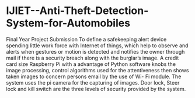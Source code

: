# IJIET--Anti-Theft-Detection-System-for-Automobiles
Final Year Project Submission
To define a safekeeping alert device spending little work force with Internet of things, which help to observe and alerts when gestures or motion is detected and notifies the owner through mail if there is a security breach along with the burglar’s image. A credit card size Raspberry Pi with a advantage of Python software knobs the image processing, control algorithms used for the attentiveness then shows taken images to concern persons email by the use of Wi- Fi module. The system uses the pi camera for the capturing of images. Door lock, Steer lock and kill switch are the three levels of security provided by the system.
